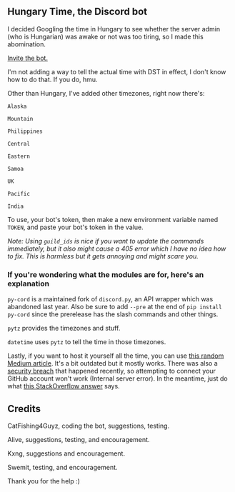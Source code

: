## Hungary Time, the Discord bot
I decided Googling the time in Hungary to see whether the server admin (who is Hungarian)
was awake or not was too tiring, so I made this abomination.

[Invite the bot.](https://discord.com/api/oauth2/authorize?client_id=849610604763283496&permissions=2048&scope=bot%20applications.commands)

I'm not adding a way to tell the actual time with DST in effect, I don't know how to do that.
If you do, hmu.

Other than Hungary, I've added other timezones, right now there's:

`Alaska`
  
`Mountain`
 
`Philippines`

`Central`

`Eastern` 

`Samoa`

`UK`

`Pacific`

`India`

To use, your bot's token, then make a new environment variable named `TOKEN`, and paste your
bot's token in the value.

*Note: Using `guild_ids` is nice if you want to update the commands immediately, but it also
might cause a 405 error which I have no idea how to fix. This is harmless but it gets annoying
and might scare you.*

### If you're wondering what the modules are for, here's an explanation
`py-cord` is a maintained fork of `discord.py`, an API wrapper which was abandoned last year.
Also be sure to add `--pre` at the end of `pip install py-cord` since the prerelease has the slash 
commands and other things.

`pytz` provides the timezones and stuff.

`datetime` uses `pytz` to tell the time in those timezones.

Lastly, if you want to host it yourself all the time, you can use
[this random Medium article](https://medium.com/analytics-vidhya/how-to-host-a-discord-py-bot-on-heroku-and-github-d54a4d62a99e).
It's a bit outdated but it mostly works. There was also a [security breach](https://status.heroku.com/incidents/2413)
that happened recently, so attempting to connect your GitHub account won't work (Internal server error).
In the meantime, just do what [this StackOverflow answer](https://stackoverflow.com/a/71895325) says.

## Credits
CatFishing4Guyz, coding the bot, suggestions, testing.

Alive, suggestions, testing, and encouragement.

Kxng, suggestions and encouragement.

Swemit, testing, and encouragement.

Thank you for the help :)